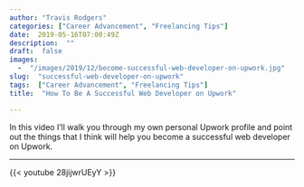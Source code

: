 ```yaml
---
author: "Travis Rodgers"
categories: ["Career Advancement", "Freelancing Tips"]
date:  2019-05-16T07:00:49Z
description:  ""
draft:  false
images: 
  -  "/images/2019/12/become-successful-web-developer-on-upwork.jpg"
slug:  "successful-web-developer-on-upwork"
tags:  ["Career Advancement", "Freelancing Tips"]
title:  "How To Be A Successful Web Developer on Upwork"

---
```



<div class="lead-paragraph"><span class="dropcap">I</span>n this video I&#8217;ll walk you through my own personal Upwork profile and point out the things that I think will help you become a successful web developer on Upwork. </div><hr class="lead-hr">



<script src="https://apis.google.com/js/platform.js"></script>

<div class="g-ytsubscribe" data-channelid="UCGPGirOab9EGy7VH4IwmWVQ" data-layout="full" data-count="hidden"></div>

{{< youtube 28jijwrUEyY >}}

